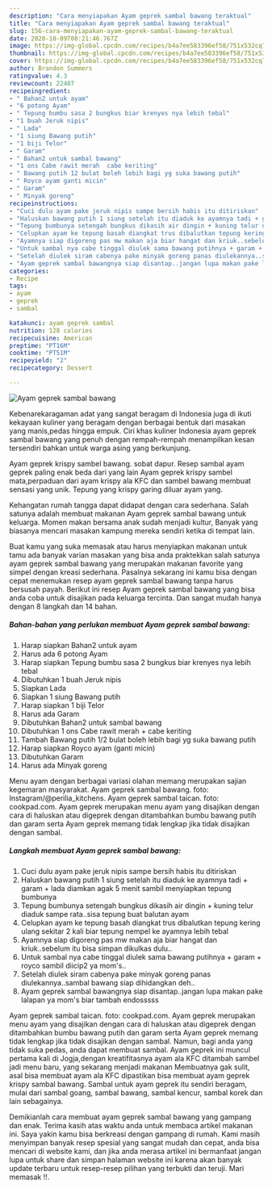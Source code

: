 ```yaml
---
description: "Cara menyiapakan Ayam geprek sambal bawang teraktual"
title: "Cara menyiapakan Ayam geprek sambal bawang teraktual"
slug: 156-cara-menyiapakan-ayam-geprek-sambal-bawang-teraktual
date: 2020-10-09T08:21:46.767Z
image: https://img-global.cpcdn.com/recipes/b4a7ee583396ef58/751x532cq70/ayam-geprek-sambal-bawang-foto-resep-utama.jpg
thumbnail: https://img-global.cpcdn.com/recipes/b4a7ee583396ef58/751x532cq70/ayam-geprek-sambal-bawang-foto-resep-utama.jpg
cover: https://img-global.cpcdn.com/recipes/b4a7ee583396ef58/751x532cq70/ayam-geprek-sambal-bawang-foto-resep-utama.jpg
author: Brandon Summers
ratingvalue: 4.3
reviewcount: 22407
recipeingredient:
- " Bahan2 untuk ayam"
- "6 potong Ayam"
- " Tepung bumbu sasa 2 bungkus biar krenyes nya lebih tebal"
- "1 buah Jeruk nipis"
- " Lada"
- "1 siung Bawang putih"
- "1 biji Telor"
- " Garam"
- " Bahan2 untuk sambal bawang"
- "1 ons Cabe rawit merah  cabe keriting"
- " Bawang putih 12 bulat boleh lebih bagi yg suka bawang putih"
- " Royco ayam ganti micin"
- " Garam"
- " Minyak goreng"
recipeinstructions:
- "Cuci dulu ayam pake jeruk nipis sampe bersih habis itu ditiriskan"
- "Haluskan bawang putih 1 siung setelah itu diaduk ke ayamnya tadi + garam + lada diamkan agak 5 menit sambil menyiapkan tepung bumbunya"
- "Tepung bumbunya setengah bungkus dikasih air dingin + kuning telur diaduk sampe rata..sisa tepung buat balutan ayam"
- "Celupkan ayam ke tepung basah diangkat trus dibalutkan tepung kering ulang sekitar 2 kali biar tepung nempel ke ayamnya lebih tebal"
- "Ayamnya siap digoreng pas mw makan aja biar hangat dan kriuk..sebelum itu bisa simpan dikulkas dulu.."
- "Untuk sambal nya cabe tinggal diulek sama bawang putihnya + garam + royco sambil diicip2 ya mom&#39;s.."
- "Setelah diulek siram cabenya pake minyak goreng panas diulekannya..sambal bawang siap dihidangkan deh.."
- "Ayam geprek sambal bawangnya siap disantap..jangan lupa makan pake lalapan ya mom&#39;s biar tambah endosssss"
categories:
- Recipe
tags:
- ayam
- geprek
- sambal

katakunci: ayam geprek sambal 
nutrition: 128 calories
recipecuisine: American
preptime: "PT16M"
cooktime: "PT51M"
recipeyield: "2"
recipecategory: Dessert

---
```



![Ayam geprek sambal bawang](https://img-global.cpcdn.com/recipes/b4a7ee583396ef58/751x532cq70/ayam-geprek-sambal-bawang-foto-resep-utama.jpg)

Kebenarekaragaman adat yang sangat beragam di Indonesia juga di ikuti kekayaan kuliner yang beragam dengan berbagai bentuk dari masakan yang manis,pedas hingga empuk. Ciri khas kuliner Indonesia ayam geprek sambal bawang yang penuh dengan rempah-rempah menampilkan kesan tersendiri bahkan untuk warga asing yang berkunjung.


Ayam geprek krispy sambel bawang. sobat dapur. Resep sambal ayam geprek paling enak beda dari yang lain Ayam geprek krispy sambel mata,perpaduan dari ayam krispy ala KFC dan sambel bawang membuat sensasi yang unik. Tepung yang krispy garing diluar ayam yang.

Kehangatan rumah tangga dapat didapat dengan cara sederhana. Salah satunya adalah membuat makanan Ayam geprek sambal bawang untuk keluarga. Momen makan bersama anak sudah menjadi kultur, Banyak yang biasanya mencari masakan kampung mereka sendiri ketika di tempat lain.

Buat kamu yang suka memasak atau harus menyiapkan makanan untuk tamu ada banyak varian masakan yang bisa anda praktekkan salah satunya ayam geprek sambal bawang yang merupakan makanan favorite yang simpel dengan kreasi sederhana. Pasalnya sekarang ini kamu bisa dengan cepat menemukan resep ayam geprek sambal bawang tanpa harus bersusah payah.
Berikut ini resep Ayam geprek sambal bawang yang bisa anda coba untuk disajikan pada keluarga tercinta. Dan sangat mudah hanya dengan 8 langkah dan 14 bahan.


<!--inarticleads1-->

##### Bahan-bahan yang perlukan membuat Ayam geprek sambal bawang:

1. Harap siapkan  Bahan2 untuk ayam
1. Harus ada 6 potong Ayam
1. Harap siapkan  Tepung bumbu sasa 2 bungkus biar krenyes nya lebih tebal
1. Dibutuhkan 1 buah Jeruk nipis
1. Siapkan  Lada
1. Siapkan 1 siung Bawang putih
1. Harap siapkan 1 biji Telor
1. Harus ada  Garam
1. Dibutuhkan  Bahan2 untuk sambal bawang
1. Dibutuhkan 1 ons Cabe rawit merah + cabe keriting
1. Tambah  Bawang putih 1/2 bulat boleh lebih bagi yg suka bawang putih
1. Harap siapkan  Royco ayam (ganti micin)
1. Dibutuhkan  Garam
1. Harus ada  Minyak goreng


Menu ayam dengan berbagai variasi olahan memang merupakan sajian kegemaran masyarakat. Ayam geprek sambal bawang. foto: Instagram/@perilia_kitchens. Ayam geprek sambal taican. foto: cookpad.com. Ayam geprek merupakan menu ayam yang disajikan dengan cara di haluskan atau digeprek dengan ditambahkan bumbu bawang putih dan garam serta Ayam geprek memang tidak lengkap jika tidak disajikan dengan sambal. 

<!--inarticleads2-->

##### Langkah membuat  Ayam geprek sambal bawang:

1. Cuci dulu ayam pake jeruk nipis sampe bersih habis itu ditiriskan
1. Haluskan bawang putih 1 siung setelah itu diaduk ke ayamnya tadi + garam + lada diamkan agak 5 menit sambil menyiapkan tepung bumbunya
1. Tepung bumbunya setengah bungkus dikasih air dingin + kuning telur diaduk sampe rata..sisa tepung buat balutan ayam
1. Celupkan ayam ke tepung basah diangkat trus dibalutkan tepung kering ulang sekitar 2 kali biar tepung nempel ke ayamnya lebih tebal
1. Ayamnya siap digoreng pas mw makan aja biar hangat dan kriuk..sebelum itu bisa simpan dikulkas dulu..
1. Untuk sambal nya cabe tinggal diulek sama bawang putihnya + garam + royco sambil diicip2 ya mom&#39;s..
1. Setelah diulek siram cabenya pake minyak goreng panas diulekannya..sambal bawang siap dihidangkan deh..
1. Ayam geprek sambal bawangnya siap disantap..jangan lupa makan pake lalapan ya mom&#39;s biar tambah endosssss


Ayam geprek sambal taican. foto: cookpad.com. Ayam geprek merupakan menu ayam yang disajikan dengan cara di haluskan atau digeprek dengan ditambahkan bumbu bawang putih dan garam serta Ayam geprek memang tidak lengkap jika tidak disajikan dengan sambal. Namun, bagi anda yang tidak suka pedas, anda dapat membuat sambal. Ayam geprek ini muncul pertama kali di Jogja,dengan kreatifitasnya ayam ala KFC ditambah sambel jadi menu baru, yang sekarang menjadi makanan Membuatnya gak sulit, asal bisa membuat ayam ala KFC dipastikan bisa membuat ayam geprek krispy sambal bawang. Sambal untuk ayam geprek itu sendiri beragam, mulai dari sambal goang, sambal bawang, sambal kencur, sambal korek dan lain sebagainya. 

Demikianlah cara membuat ayam geprek sambal bawang yang gampang dan enak. Terima kasih atas waktu anda untuk membaca artikel makanan ini. Saya yakin kamu bisa berkreasi dengan gampang di rumah. Kami masih menyimpan banyak resep spesial yang sangat mudah dan cepat, anda bisa mencari di website kami, dan jika anda merasa artikel ini bermanfaat jangan lupa untuk share dan simpan halaman website ini karena akan banyak update terbaru untuk resep-resep pilihan yang terbukti dan teruji. Mari memasak !!. 
